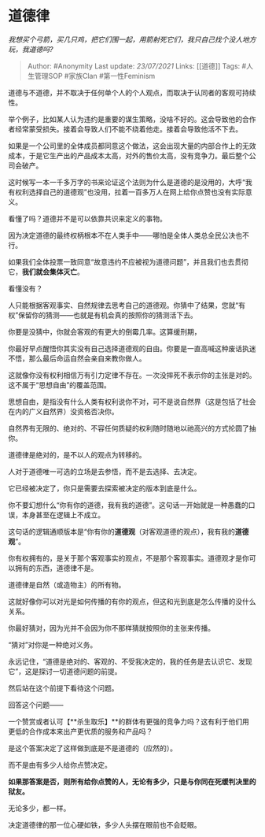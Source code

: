 # 道德律
*我想买个弓箭，买几只鸡，把它们围一起，用箭射死它们，我只自己找个没人地方玩，我道德吗?*

> Author: #Anonymity
Last update: *23/07/2021* 
Links: [[道德]]
Tags: #人生管理SOP #家族Clan #第一性Feminism 

 
道德与不道德，并不取决于任何单个人的个人观点，而取决于认同者的客观可持续性。

举个例子，比如某人认为违约是重要的谋生策略，没啥不好的。这会导致他的合作者经常蒙受损失。接着会导致人们不能不绕着他走。接着会导致他活不下去。

如果是一个公司里的全体成员都同意这个做法，这会出现大量的内部合作上的无效成本，于是它生产出的产品成本太高，对外的售价太高，没有竞争力。最后整个公司会破产。

这时候写一本一千多万字的书来论证这个法则为什么是道德的是没用的，大呼“我有权利选择自己的道德观”也没用，拉着一百多万人在网上给你点赞也没有实际意义。

看懂了吗？道德并不是可以依靠共识来定义的事物。

因为决定道德的最终权柄根本不在人类手中——哪怕是全体人类总全民公决也不行。

如果我们全体投票一致同意“故意违约不应被视为道德问题”，并且我们也去贯彻它，**我们就会集体灭亡**。

看懂没有？

人只能根据客观事实、自然规律去思考自己的道德观。你猜中了结果，您就“有权”保留你的猜测——也就是有机会真的按照你的猜测活下去。

你要是没猜中，你就会客观的有更大的倒霉几率。这算缓刑期，

你最好早点醒悟你其实没有自己选择道德观的自由。你要是一直高喊这种废话执迷不悟，那么最后命运自然会亲自来教你做人。

这就像你没有权利相信万有引力定律不存在。一次没摔死不表示你的主张是对的。这不属于“思想自由”的覆盖范围。

思想自由，是指没有什么人类有权利说你不对，可不是说自然界（这是包括了社会在内的广义自然界）没资格否决你。

自然界有无限的、绝对的、不容任何质疑的权利随时随地以祂高兴的方式抡圆了抽你。

道德律是绝对的，是不以人的观点为转移的。

人对于道德唯一可选的立场是去参悟，而不是去选择、去决定。

它已经被决定了，你只是需要去探索被决定的版本到底是什么。

你不要幻想什么“你有你的道德，我有我的道德”。这句话一开始就是一种愚蠢的口误，本身甚至在逻辑上不成立。

这句话的逻辑通顺版本是“你有你的**道德观**（对客观道德的观点），我有我的**道德观**”。

你有权拥有的，是关于那个客观事实的观点，不是那个客观事实。道德观才是你可以拥有的东西，道德律不是。

道德律是自然（或造物主）的所有物。

这就好像你可以对光是如何传播的有你的观点，但这和光到底是怎么传播的没什么关系。

你最好猜对，因为光并不会因为你不那样猜就按照你的主张来传播。

“猜对”对你是一种绝对义务。

永远记住，“道德是绝对的、客观的、不受我决定的，我的任务是去认识它、发现它”，这是探讨一切道德问题的前提。

然后站在这个前提下看待这个问题。

回答这个问题——

一个赞赏或者认可【**杀生取乐】**的群体有更强的竞争力吗？这有利于他们用更低的合作成本来出产更优质的服务和产品吗？

是这个答案决定了这样做到底是不是道德的（应然的）。

而不是由有多少人给你点赞决定。

**如果那答案是否，则所有给你点赞的人，无论有多少，只是与你同在死缓判决里的狱友。**

无论多少，都一样。

决定道德律的那一位心硬如铁，多少人头摆在眼前也不会眨眼。



